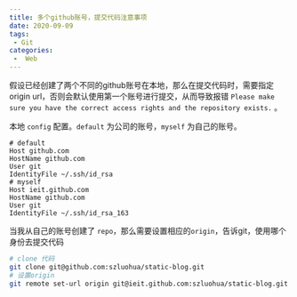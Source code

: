 ```yaml
---
title: 多个github账号，提交代码注意事项
date: 2020-09-09
tags:
 - Git
categories:
 -  Web
---
```

假设已经创建了两个不同的github账号在本地，那么在提交代码时，需要指定origin url，否则会默认使用第一个账号进行提交，从而导致报错 `Please make sure you have the correct access rights
and the repository exists.` 。

本地 `config` 配置。`default` 为公司的账号，`myself` 为自己的账号。
```shell
# default
Host github.com
HostName github.com
User git
IdentityFile ~/.ssh/id_rsa
# myself
Host ieit.github.com
HostName github.com
User git
IdentityFile ~/.ssh/id_rsa_163
```
当我从自己的账号创建了 `repo`，那么需要设置相应的`origin`，告诉git，使用哪个身份去提交代码

```bash
# clone 代码
git clone git@github.com:szluohua/static-blog.git
# 设置origin
git remote set-url origin git@ieit.github.com:szluohua/static-blog.git
```